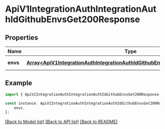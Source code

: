 # ApiV1IntegrationAuthIntegrationAuthIdGithubEnvsGet200Response


## Properties

Name | Type | Description | Notes
------------ | ------------- | ------------- | -------------
**envs** | [**Array&lt;ApiV1IntegrationAuthIntegrationAuthIdGithubEnvsGet200ResponseEnvsInner&gt;**](ApiV1IntegrationAuthIntegrationAuthIdGithubEnvsGet200ResponseEnvsInner.md) |  | [default to undefined]

## Example

```typescript
import { ApiV1IntegrationAuthIntegrationAuthIdGithubEnvsGet200Response } from './api';

const instance: ApiV1IntegrationAuthIntegrationAuthIdGithubEnvsGet200Response = {
    envs,
};
```

[[Back to Model list]](../README.md#documentation-for-models) [[Back to API list]](../README.md#documentation-for-api-endpoints) [[Back to README]](../README.md)
